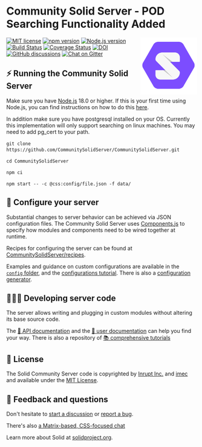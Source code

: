 # Community Solid Server - POD Searching Functionality Added

<img src="https://raw.githubusercontent.com/CommunitySolidServer/CommunitySolidServer/main/templates/images/solid.svg"
 alt="[Solid logo]" height="150" align="right"/>

[![MIT license](https://img.shields.io/npm/l/@solid/community-server)](https://github.com/CommunitySolidServer/CommunitySolidServer/blob/main/LICENSE.md)
[![npm version](https://img.shields.io/npm/v/@solid/community-server)](https://www.npmjs.com/package/@solid/community-server)
[![Node.js version](https://img.shields.io/node/v/@solid/community-server)](https://www.npmjs.com/package/@solid/community-server)
[![Build Status](https://github.com/CommunitySolidServer/CommunitySolidServer/workflows/CI/badge.svg)](https://github.com/CommunitySolidServer/CommunitySolidServer/actions)
[![Coverage Status](https://coveralls.io/repos/github/CommunitySolidServer/CommunitySolidServer/badge.svg)](https://coveralls.io/github/CommunitySolidServer/CommunitySolidServer)
[![DOI](https://zenodo.org/badge/265197208.svg)](https://zenodo.org/badge/latestdoi/265197208)
[![GitHub discussions](https://img.shields.io/github/discussions/CommunitySolidServer/CommunitySolidServer)](https://github.com/CommunitySolidServer/CommunitySolidServer/discussions)
[![Chat on Gitter](https://badges.gitter.im/CommunitySolidServer/community.svg)](https://gitter.im/CommunitySolidServer/community)

## ⚡ Running the Community Solid Server

Make sure you have [Node.js](https://nodejs.org/en/) 18.0 or higher.
If this is your first time using Node.js,
you can find instructions on how to do this [here](https://nodejs.org/en/download/package-manager).

In addition make sure you have postgresql installed on your OS. Currently this implementation will only support searching on linux machines. You may need to add pg_cert to your path.

```shell
git clone https://github.com/CommunitySolidServer/CommunitySolidServer.git
```

```shell
cd CommunitySolidServer
```

```shell
npm ci
```

```shell
npm start -- -c @css:config/file.json -f data/
```

## 🔧 Configure your server

Substantial changes to server behavior can be achieved via JSON configuration files.
The Community Solid Server uses [Components.js](https://componentsjs.readthedocs.io/en/latest/)
to specify how modules and components need to be wired together at runtime.

Recipes for configuring the server can be found at [CommunitySolidServer/recipes](https://github.com/CommunitySolidServer/recipes).

Examples and guidance on custom configurations
are available in the [`config` folder](https://github.com/CommunitySolidServer/CommunitySolidServer/tree/main/config),
and the [configurations tutorial](https://github.com/CommunitySolidServer/tutorials/blob/main/custom-configurations.md).
There is also a [configuration generator](https://communitysolidserver.github.io/configuration-generator/).

## 👩🏽‍💻 Developing server code

The server allows writing and plugging in custom modules
without altering its base source code.

The [📗 API documentation](https://communitysolidserver.github.io/CommunitySolidServer/5.x/docs) and
the [📓 user documentation](https://communitysolidserver.github.io/CommunitySolidServer/)
can help you find your way.
There is also a repository of [📚 comprehensive tutorials](https://github.com/CommunitySolidServer/tutorials/)

## 📜 License

The Solid Community Server code
is copyrighted by [Inrupt Inc.](https://inrupt.com/)
and [imec](https://www.imec-int.com/)
and available under the [MIT License](https://github.com/CommunitySolidServer/CommunitySolidServer/blob/main/LICENSE.md).

## 🎤 Feedback and questions

Don't hesitate to [start a discussion](https://github.com/CommunitySolidServer/CommunitySolidServer/discussions)
or [report a bug](https://github.com/CommunitySolidServer/CommunitySolidServer/issues).

There's also [a Matrix-based, CSS-focused chat](https://matrix.to/#/#CommunitySolidServer_community:gitter.im)

Learn more about Solid at [solidproject.org](https://solidproject.org/).
